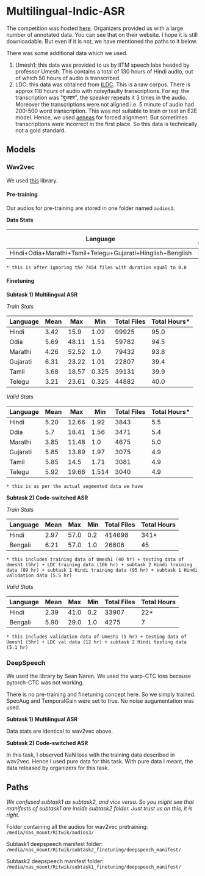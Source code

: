 # Multilingual-Indic-ASR

The competition was hosted [here](https://navana-tech.github.io/IS21SS-indicASRchallenge/). Organizers provided us with a large number of annotated data. You can see that on their website. I hope it is still downloadable. But even if it is not, we have mentioned the paths to it below.

There was some additional data which we used.

1. Umesh1: this data was provided to us by IITM speech labs headed by professor Umesh. This contains a total of 130 hours of Hindi audio, out of which 50 hours of audio is transcribed.
2. LDC: this data was obtained from [ILDC](https://data.ldcil.org/speech/speech-raw-corpus/hindi-raw-speech-corpus). This is a raw corpus. There is approx 118 hours of audio with noisy/faulty transcriptions. For eg: the transcription was "बुधवार", the speaker repeats it 3 times in the audio. Moreover the transcriptions were not aligned i.e. 5 minute of audio had 200-500 word transcription. This was not suitable to train or test an E2E model. Hence, we used [aeneas](https://github.com/readbeyond/aeneas) for forced alignment. But sometimes transcriptions were incorrect in the first place. So this data is technically not a gold standard.

## Models

### Wav2vec

We used [this](https://github.com/mailong25/self-supervised-speech-recognition) library.

#### Pre-training

Our audios for pre-training are stored in one folder named ```audios3```.

**Data Stats**

Language | Mean (secs) | Max (secs) | Min (secs)* | Total Files* | Total Hours
--- | --- | --- | --- |--- | --- |
Hindi+Odia+Marathi+Tamil+Telegu+Gujarati+Hinglish+Benglish | 5.79 | 60.0 | 0.1 | 496709 | 811

```
* this is after ignoring the 7454 files with duration equal to 0.0
```

#### Finetuning

**Subtask 1) Multilingual ASR**

*Train Stats*

Language | Mean | Max | Min | Total Files | Total Hours*
--- | --- | --- | --- |--- | --- |
Hindi | 3.42 | 15.9 | 1.02 | 99925 | 95.0
Odia | 5.69 | 48.11 | 1.51 | 59782 | 94.5
Marathi | 4.26 | 52.52 | 1.0 | 79432 | 93.8
Gujarati | 6.31 | 23.22 | 1.01 | 22807 | 39.4
Tamil | 3.68 | 18.57 | 0.325 | 39131 | 39.9
Telegu | 3.21 | 23.61 | 0.325 | 44882 | 40.0

*Valid Stats*

Language | Mean | Max | Min | Total Files | Total Hours*
--- | --- | --- | --- |--- | --- |
Hindi | 5.20 | 12.66 | 1.92 | 3843 | 5.5
Odia | 5.7 | 18.41 | 1.56 | 3471  | 5.4
Marathi | 3.85 | 11.48 | 1.0 | 4675 | 5.0
Gujarati | 5.85 | 13.89 | 1.97 | 3075 | 4.9
Tamil | 5.85 | 14.5 | 1.71 | 3081  | 4.9
Telegu | 5.92 | 19.66 | 1.514 | 3040 | 4.9

```
* this is as per the actual segmented data we have
```

**Subtask 2) Code-switched ASR**

*Train Stats*

Language | Mean | Max | Min | Total Files | Total Hours
--- | --- | --- | --- |--- | --- |
Hindi | 2.97 | 57.0 | 0.2 | 414698 | 341*
Bengali | 6.21 | 57.0 | 1.0 | 26606 | 45

```
* this includes training data of Umesh1 (40 hr) + testing data of Umesh1 (5hr) + LDC training data (106 hr) + subtask 2 Hindi training data (89 hr) + subtask 1 Hindi training data (95 hr) + subtask 1 Hindi validation data (5.5 hr)
```

*Valid Stats*

Language | Mean | Max | Min | Total Files | Total Hours
--- | --- | --- | --- |--- | --- |
Hindi | 2.39 | 41.0 | 0.2 | 33907 | 22*
Bengali | 5.90 | 29.0 | 1.0 | 4275 | 7

```
* this includes validation data of Umesh1 (5 hr) + testing data of Umesh1 (5hr) + LDC val data (12 hr) + subtask 2 Hindi testing data (5.1 hr)
```

### DeepSpeech

We used the library by Sean Naren. We used the warp-CTC loss because pytorch-CTC was not working.

There is no pre-training and finetuning concept here. So we simply trained. SpecAug and TemporalGain were set to true. No noise augumentation was used.

**Subtask 1) Multilingual ASR**

Data stats are identical to wav2vec above.

**Subtask 2) Code-switched ASR**

In this task, I observed NaN loss with the training data described in wav2vec. Hence I used pure data for this task. With pure data I meant, the data released by organizers for this task.


## Paths

*We confused subtask1 as subtask2, and vice versa. So you might see that manifests of subtask1 are inside subtask2 folder. Just trust us on this, it is right.*

Folder containing all the audios for wav2vec pretraining: ```/media/nas_mount/Ritwik/audios3/```

Subtask1 deepspeech manifest folder: ```/media/nas_mount/Ritwik/subtask2_finetuning/deepspeech_manifest/```

Subtask2 deepspeech manifest folder: ```/media/nas_mount/Ritwik/subtask1_finetuning/deepspeech_manifest/```
